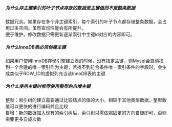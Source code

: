##### 为什么非主键索引的叶子节点存放的数据是主键值而不是整条数据
数据冗余。如果存在多个非主键索引，每个索引的叶子节点都存储整条数据，会占用过多空间。虽然查询性能会有所提升。  
便于维护。修改数据只需更新逐渐索引中主键id对应的内容即可。
##### 为什么InnoDB表必须创建主键
如果用户使用InnoDB存储引擎建立表的时候，没有指定主键，则Mysql会自动找到一个合适的唯一索引作为主键，若找不到符合条件唯一索引条件的字段时，会生成类似于ROW_ID的虚拟列充当该InnoDB表的主键
##### 为什么使用主键时推荐使用整型的自增主键
整型：索引树的建立需要通过比较结点的值的大小，相较于其他类型数据，整型数值可以更快的进行编码并且比较  
自增：新的数据加入现有的索引树后，索引树只需依照固定的方向自旋即可，否则需要更多自旋次数
